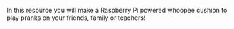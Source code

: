In this resource you will make a Raspberry Pi powered whoopee cushion to play pranks on your friends, family or teachers! 

